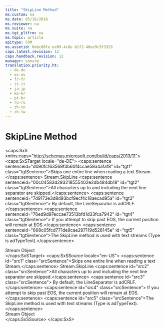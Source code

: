 ```yaml
---
title: "SkipLine Method"
ms.custom: na
ms.date: 05/16/2016
ms.reviewer: na
ms.suite: na
ms.tgt_pltfrm: na
ms.topic: article
apitype: COM
ms.assetid: 0abc00fe-ee09-4c8e-b1f2-48ee9c5f3329
caps.latest.revision: 12
caps.handback.revision: 12
manager: sonalm
translation.priority.ht: 
  - de-de
  - es-es
  - fr-fr
  - it-it
  - ja-jp
  - ko-kr
  - pt-br
  - ru-ru
  - zh-cn
  - zh-tw
---
```

# SkipLine Method
<?xml version="1.0" encoding="utf-8"?>
<caps:SxS xmlns:caps="http://schemas.microsoft.com/build/caps/2013/11">
  <caps:SxSTarget locale="de-DE">
    <developerReferenceWithSyntaxDocument xsi:schemaLocation="http://ddue.schemas.microsoft.com/authoring/2003/5 http://dduestorage.blob.core.windows.net/ddueschema/developer.xsd" xmlns="http://ddue.schemas.microsoft.com/authoring/2003/5" xmlns:xlink="http://www.w3.org/1999/xlink" xmlns:xsi="http://www.w3.org/2001/XMLSchema-instance">
      <introduction>
        <para>
          <caps:sentence sentenceid="d090fc163569f3b60f4ccae59a4afaf8" id="tgt1" class="tgtSentence">Skips one entire line when reading a text <legacyLink xlink:href="0514531f-009d-4519-abc3-d727014a39f1">Stream</legacyLink>.</caps:sentence>
        </para>
      </introduction>
      <syntaxSection>
        <legacySyntax>
          <parameterReference>Stream</parameterReference>.<legacyBold>SkipLine</legacyBold></legacySyntax>
      </syntaxSection>
      <languageReferenceRemarks>
        <content>
          <para>
            <caps:sentence sentenceid="00c04583d293218555402e2db484db18" id="tgt2" class="tgtSentence">All characters up to and including the next line separator are skipped.</caps:sentence>
            <caps:sentence sentenceid="7d9173e3d8d93bcf9ecf4c18aecad95a" id="tgt3" class="tgtSentence"> By default, the <legacyLink xlink:href="0b20fbb8-6b83-48ec-b442-f96c8a4bafbb">LineSeparator</legacyLink> is <legacyBold>adCRLF</legacyBold>.</caps:sentence>
            <caps:sentence sentenceid="76ed9d97eccae73513bfd1d33fca7942" id="tgt4" class="tgtSentence"> If you attempt to skip past <legacyLink xlink:href="57e08c5f-f3ed-4ecd-8c66-50b83b1031d1">EOS</legacyLink>, the current position will remain at <unmanagedCodeEntityReference>EOS</unmanagedCodeEntityReference>.</caps:sentence>
          </para>
          <para>
            <caps:sentence sentenceid="668c05fcd771de9cae297119d528145e" id="tgt5" class="tgtSentence">The <unmanagedCodeEntityReference>SkipLine</unmanagedCodeEntityReference> method is used with text streams (<legacyLink xlink:href="f6a17e8c-7a28-48d0-bded-76b9e0cf7639">Type</legacyLink> is <legacyBold>adTypeText</legacyBold>).</caps:sentence>
          </para>
        </content>
      </languageReferenceRemarks>
      <section>
        <title>
          <caps:sentence sentenceid="2f342d3be839cc5b67ae0de7d404b8e6" id="tgt6" class="tgtSentence">Applies To</caps:sentence>
        </title>
        <content>
          <para>
            <link xlink:href="0514531f-009d-4519-abc3-d727014a39f1">Stream Object</link>
          </para>
        </content>
      </section>
      <relatedTopics></relatedTopics>
    </developerReferenceWithSyntaxDocument>
  </caps:SxSTarget>
  <caps:SxSSource locale="en-US">
    <developerReferenceWithSyntaxDocument xsi:schemaLocation="http://ddue.schemas.microsoft.com/authoring/2003/5 http://dduestorage.blob.core.windows.net/ddueschema/developer.xsd" xmlns="http://ddue.schemas.microsoft.com/authoring/2003/5" xmlns:xlink="http://www.w3.org/1999/xlink" xmlns:xsi="http://www.w3.org/2001/XMLSchema-instance">
      <introduction>
        <para>
          <caps:sentence id="src1" class="srcSentence">Skips one entire line when reading a text <legacyLink xlink:href="0514531f-009d-4519-abc3-d727014a39f1">Stream</legacyLink>.</caps:sentence>
        </para>
      </introduction>
      <syntaxSection>
        <legacySyntax>
          <parameterReference>Stream</parameterReference>.<legacyBold>SkipLine</legacyBold></legacySyntax>
      </syntaxSection>
      <languageReferenceRemarks>
        <content>
          <para>
            <caps:sentence id="src2" class="srcSentence">All characters up to and including the next line separator are skipped.</caps:sentence>
            <caps:sentence id="src3" class="srcSentence"> By default, the <legacyLink xlink:href="0b20fbb8-6b83-48ec-b442-f96c8a4bafbb">LineSeparator</legacyLink> is <legacyBold>adCRLF</legacyBold>.</caps:sentence>
            <caps:sentence id="src4" class="srcSentence"> If you attempt to skip past <legacyLink xlink:href="57e08c5f-f3ed-4ecd-8c66-50b83b1031d1">EOS</legacyLink>, the current position will remain at <unmanagedCodeEntityReference>EOS</unmanagedCodeEntityReference>.</caps:sentence>
          </para>
          <para>
            <caps:sentence id="src5" class="srcSentence">The <unmanagedCodeEntityReference>SkipLine</unmanagedCodeEntityReference> method is used with text streams (<legacyLink xlink:href="f6a17e8c-7a28-48d0-bded-76b9e0cf7639">Type</legacyLink> is <legacyBold>adTypeText</legacyBold>).</caps:sentence>
          </para>
        </content>
      </languageReferenceRemarks>
      <section>
        <title>
          <caps:sentence id="src6" class="srcSentence">Applies To</caps:sentence>
        </title>
        <content>
          <para>
            <link xlink:href="0514531f-009d-4519-abc3-d727014a39f1">Stream Object</link>
          </para>
        </content>
      </section>
      <relatedTopics></relatedTopics>
    </developerReferenceWithSyntaxDocument>
  </caps:SxSSource>
</caps:SxS>